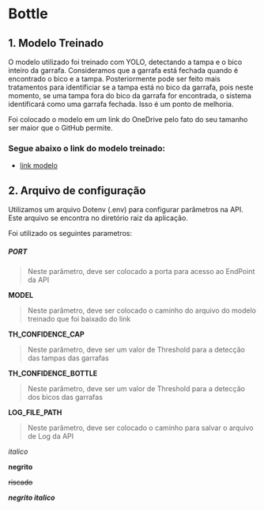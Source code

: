 # Bottle

## 1. Modelo Treinado

O modelo utilizado foi treinado com YOLO, detectando a tampa e o bico inteiro da garrafa. Consideramos que a garrafa está fechada quando é encontrado o bico e a tampa. Posteriormente pode ser feito mais tratamentos para identificiar se a tampa está no bico da garrafa, pois neste momento, se uma tampa fora do bico da garrafa for encontrada, o sistema identificará como uma garrafa fechada. Isso é um ponto de melhoria.

Foi colocado o modelo em um link do OneDrive pelo fato do seu tamanho ser maior que o GitHub permite.


### Segue abaixo o link do modelo treinado:
- [link modelo](https://1drv.ms/u/c/25c1ffdcff23db20/EbEWmFG5FFJGsEz9eP7CsE4BGWlUllcvYwr-tc1V88d-RQ?e=T1No8n)


## 2. Arquivo de configuração

Utilizamos um arquivo Dotenv (.env) para configurar parâmetros na API. Este arquivo se encontra no diretório raiz da aplicação.

Foi utilizado os seguintes parametros:

##### **PORT**
> Neste parâmetro, deve ser colocado a porta para acesso ao EndPoint da API

**MODEL**
> Neste parâmetro, deve ser colocado o caminho do arquivo do modelo treinado que foi baixado do link

**TH_CONFIDENCE_CAP**
> Neste parâmetro, deve ser um valor de Threshold para a detecção das tampas das garrafas

**TH_CONFIDENCE_BOTTLE**
> Neste parâmetro, deve ser um valor de Threshold para a detecção dos bicos das garrafas

**LOG_FILE_PATH** 
> Neste parâmetro, deve ser colocado o caminho para salvar o arquivo de Log da API





_italico_

__negrito__

~~riscado~~

**_negrito italico_**